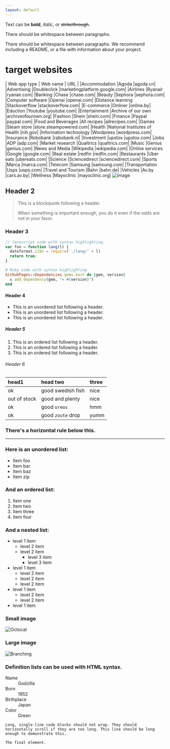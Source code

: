 ```yaml
---
layout: default
---
```






Text can be **bold**, _italic_, or ~~strikethrough~~.

There should be whitespace between paragraphs.

There should be whitespace between paragraphs. We recommend including a README, or a file with information about your project.

# target websites
| Web app type | Web name | URL |
|Accommodation	|Agoda	|agoda.cn|
|Advertising	|Doubleclick	|marketingplatform.google.com|
|Airlines	|Ryanair	|ryanair.com|
|Banking	|Chase	|chase.com|
|Beauty	|Sephora	|sephora.com|
|Computer software	|Openai	|openai.com|
|Distance learning	|Stackoverflow	|stackoverflow.com|
|E-commerce	|Onliner	|online.by|
|Eduction	|Youtube	|youtube.com|
|Entertainment	|Archive of our own	|archiveofourown.org|
|Fashion	|Shein	|shein.com|
|Finance	|Paypal	|paypal.com|
|Food and Beverages	|All recipes	|allrecipes.com|
|Games	|Steam store	|store.steampowered.com|
|Health	|National Institutes of Health	|nih.gov|
|Information technology	|Wordpress	|wordpress.com|
|Insurance	|Robobank	|rabobank.nl|
|Investment	|upstox	|upstox.com|
|Jobs	|ADP	|adp.com|
|Market research	|Qualtrics	|qualtrics.com|
|Music	|Genius	|genius.com|
|News and Media	|Wikipedia	|wikipedia.com|
|Online services	|Google	|google.com|
|Real estate	|redfin	|redfin.com|
|Restaurants	|Uber eats	|ubereats.com|
|Science	|Sciencedirect	|sciencedirect.com|
|Sports	|Marca	|marca.com|
|Telecom	|Samsung	|samsung.com|
|Transportation	|Usps	|usps.com|
|Travel and Tourism	|Bahn	|bahn.de|
|Vehicles	|Av.by	|cars.av.by|
|Wellness	|Mayoclinic	|mayoclinic.org|
![image](https://github.com/fret-project/fret-project.github.io/assets/141009672/314bffea-fe6e-4f68-82d7-6980b67e58f8)


## Header 2

> This is a blockquote following a header.
>
> When something is important enough, you do it even if the odds are not in your favor.

### Header 3

```js
// Javascript code with syntax highlighting.
var fun = function lang(l) {
  dateformat.i18n = require('./lang/' + l)
  return true;
}
```

```ruby
# Ruby code with syntax highlighting
GitHubPages::Dependencies.gems.each do |gem, version|
  s.add_dependency(gem, "= #{version}")
end
```

#### Header 4

*   This is an unordered list following a header.
*   This is an unordered list following a header.
*   This is an unordered list following a header.

##### Header 5

1.  This is an ordered list following a header.
2.  This is an ordered list following a header.
3.  This is an ordered list following a header.

###### Header 6

| head1        | head two          | three |
|:-------------|:------------------|:------|
| ok           | good swedish fish | nice  |
| out of stock | good and plenty   | nice  |
| ok           | good `oreos`      | hmm   |
| ok           | good `zoute` drop | yumm  |

### There's a horizontal rule below this.

* * *

### Here is an unordered list:

*   Item foo
*   Item bar
*   Item baz
*   Item zip

### And an ordered list:

1.  Item one
1.  Item two
1.  Item three
1.  Item four

### And a nested list:

- level 1 item
  - level 2 item
  - level 2 item
    - level 3 item
    - level 3 item
- level 1 item
  - level 2 item
  - level 2 item
  - level 2 item
- level 1 item
  - level 2 item
  - level 2 item
- level 1 item

### Small image

![Octocat](https://github.githubassets.com/images/icons/emoji/octocat.png)

### Large image

![Branching](https://guides.github.com/activities/hello-world/branching.png)


### Definition lists can be used with HTML syntax.

<dl>
<dt>Name</dt>
<dd>Godzilla</dd>
<dt>Born</dt>
<dd>1952</dd>
<dt>Birthplace</dt>
<dd>Japan</dd>
<dt>Color</dt>
<dd>Green</dd>
</dl>

```
Long, single-line code blocks should not wrap. They should horizontally scroll if they are too long. This line should be long enough to demonstrate this.
```

```
The final element.
```
